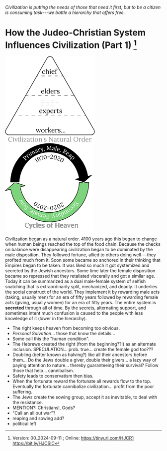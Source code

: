 [^Information]: Version: 00_2024-09-11 ; Online: https://tinyurl.com/HJCR1 https://bit.ly/HJCSIC

*Civilization is putting the needs of those that need it first, but to be a citizen is consuming task---we battle a hierarchy that offers free.*

# How the Judeo-Christian System Influences Civilization (Part 1) [^Information]

![](images/05_ages-of-civilization_eden.svg)![](images/10_cycles-of-heaven.svg)

Civilization began as a natural order. 4100 years ago this began to change when human beings reached the top of the food chain. Because the checks on balance were disappearing civilization began to be dominated by the male disposition. They followed fortune, allied to others doing well---they profited much from it. Soon some became so anchored in their thinking that Empires began to be taken. It was liked so much it got systemized and secreted by the Jewish ancestors. Some time later the female disposition became so repressed that they retaliated viscerally and got a similar age. Today it can be summarized as a dual male-female system of selfish snatching that is extraordinarily split, mechanized, and deadly. It underlies the social construct of the world. They implement it by rewarding male acts (taking, usually men) for an era of fifty years followed by rewarding female acts (giving, usually women) for an era of fifty years. The entire system is **secreted** through all of time. By the secrets, alternating support, and sometimes intent much confusion is caused to the people with less knowledge of it (lower in the hierarchy).

* The right keeps heaven from becoming too obvious.
* *Personal Salvation*... those that know the details...
* Some call this the "human condition".
* The Hebrews created the right (from the beginning??!) as an alternate inclusion. SPECULATION... prob. true... create the female god too???
* Doubling (better known as halving?) like all their ancestors before them... Do the Jews double a giver, double their givers... a lazy way of paying attention to nature... thereby guaranteeing their survival? Follow those that help... cannibalism. 
* Safety leads to conservatism then bias.
* When the fortunate reward the fortunate all rewards flow to the top. Eventually the fortunate cannibalize civilization... profit from the poor suffering.
* The Jews create the sowing group, accept it as inevitable, to deal with the resistance.
* MENTION?: Christians!, Gods?
* "Call an all out war"?
* reaping and sowing add?
* political left